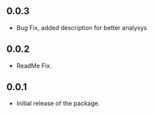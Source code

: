 ## 0.0.3

* Bug Fix, added description for better analysys

## 0.0.2

* ReadMe Fix.

## 0.0.1

* Initial release of the package.
